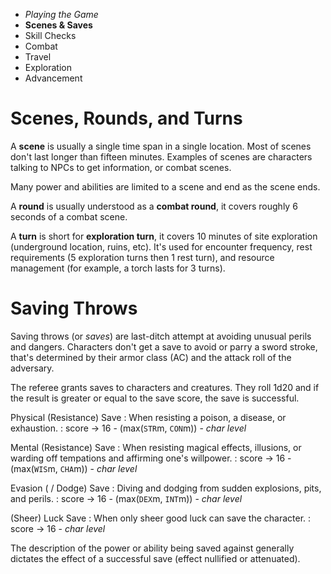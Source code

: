 
<!-- .margin.compass -->
* _Playing the Game_
* **Scenes & Saves**
* Skill Checks
* Combat
* Travel
* Exploration
* Advancement


# Scenes, Rounds, and Turns

A **scene** is usually a single time span in a single location. Most of scenes don't last longer than fifteen minutes. Examples of scenes are characters talking to NPCs to get information, or combat scenes.

Many power and abilities are limited to a scene and end as the scene ends.

A **round** is usually understood as a **combat round**, it covers roughly 6 seconds of a combat scene.

A **turn** is short for **exploration turn**, it covers 10 minutes of site exploration (underground location, ruins, etc). It's used for encounter frequency, rest requirements (5 exploration turns then 1 rest turn), and resource management (for example, a torch lasts for 3 turns).


# Saving Throws

Saving throws (or _saves_) are last-ditch attempt at avoiding unusual perils and dangers. Characters don't get a save to avoid or parry a sword stroke, that's determined by their armor class (AC) and the attack roll of the adversary.

The referee grants saves to characters and creatures. They roll 1d20 and if the result is greater or equal to the save score, the save is successful.

Physical (Resistance) Save
: When resisting a poison, a disease, or exhaustion.
: score  → 16 - (max(`STR`m, `CON`m)) - _char level_

Mental (Resistance) Save
: When resisting magical effects, illusions, or warding off tempations and affirming one's willpower.
: score  → 16 - (max(`WIS`m, `CHA`m)) - _char level_

Evasion ( / Dodge) Save
: Diving and dodging from sudden explosions, pits, and perils.
: score  → 16 - (max(`DEX`m, `INT`m)) - _char level_

(Sheer) Luck Save
: When only sheer good luck can save the character.
: score  → 16 - _char level_

The description of the power or ability being saved against generally dictates the effect of a successful save (effect nullified or attenuated).

<!--
A saving throw—also called a save—represents an attempt to resist magic, a trap, a poison, a disease, or a similar threat. Referees request saving throws from characters under an imminent threat or resisting an effect.[^1]

A saving throw is done with a d20. It succeeds if equal or greater than the saving throw score.

A successful saving throw means that the character suffers no harm, or reduced harm.

Saving throws are computed from 16 minus the best of two attribute modifiers minus the character level.

[^1]:
  Note that saving are meant to be last-ditch chances to avoid the worst of
  unusual perils or uncommon dangers. You can't make an Evasion saving throw to
  dodge a sword stroke; that's what the hit roll is for. It's up to the referee
  to decide whether a particular danger might allow a saving throw or not.

## The Saves

The saving throws are:

* Physical (Resistance) Save
* Mental (Resistance) Save
* Evasion ( / Dodge) Save
* (Sheer) Luck Save

### Physical Saves

A physical resistance save. The referee may request a physical saving throw to determine how a character resists a poison, a disease, or exhaustion.

### Mental Saves

A mental resistance save. The referee may request mental saving throws against magical effect, illusions, or to ward off tempations and ascertain a character's willpower.

### Evasion Saves

An evasion save. Diving and dodging from sudden explosions, pits, and perils, when swiftness and reaction speed are challenged.

### Luck Saves

Luck saves are not rooted in any attribute. When sheer good luck is the last ditch defense.
-->


